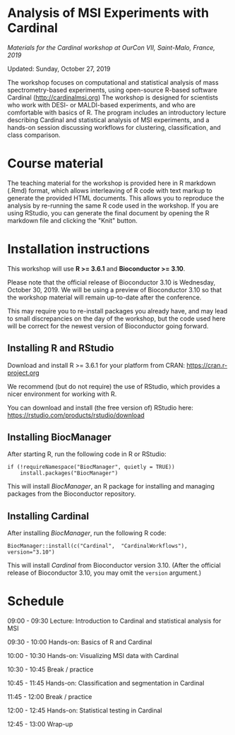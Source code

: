 # Analysis of MSI Experiments with Cardinal

*Materials for the Cardinal workshop at OurCon VII, Saint-Malo, France, 2019*

Updated: Sunday, October 27, 2019

The workshop focuses on computational and statistical analysis of mass spectrometry-based experiments, using open-source R-based software Cardinal (http://cardinalmsi.org) The workshop is designed for scientists who work with DESI- or MALDI-based experiments, and who are comfortable with basics of R. The program includes an introductory lecture describing Cardinal and statistical analysis of MSI experiments, and a hands-on session discussing workflows for clustering, classification, and class comparison.

# Course material

The teaching material for the workshop is provided here in R markdown (.Rmd) format, which allows interleaving of R code with text markup to generate the provided HTML documents. This allows you to reproduce the analysis by re-running the same R code used in the workshop. If you are using RStudio, you can generate the final document by opening the R markdown file and clicking the "Knit" button.

# Installation instructions

This workshop will use __R >= 3.6.1__ and __Bioconductor >= 3.10__.

Please note that the official release of Bioconductor 3.10 is Wednesday, October 30, 2019. We will be using a preview of Bioconductor 3.10 so that the workshop material will remain up-to-date after the conference.

This may require you to re-install packages you already have, and may lead to small discrepancies on the day of the workshop, but the code used here will be correct for the newest version of Bioconductor going forward.

## Installing R and RStudio

Download and install R >= 3.6.1 for your platform from CRAN: https://cran.r-project.org

We recommend (but do not require) the use of RStudio, which provides a nicer environment for working with R.

You can download and install (the free version of) RStudio here: https://rstudio.com/products/rstudio/download

## Installing BiocManager

After starting R, run the following code in R or RStudio:

```{r}
if (!requireNamespace("BiocManager", quietly = TRUE))
    install.packages("BiocManager")
```

This will install *BiocManager*, an R package for installing and managing packages from the Bioconductor repository.

## Installing Cardinal

After installing *BiocManager*, run the following R code:

```{r}
BiocManager::install(c("Cardinal",  "CardinalWorkflows"), version="3.10")
```

This will install *Cardinal* from Bioconductor version 3.10. (After the official release of Bioconductor 3.10, you may omit the `version` argument.)

# Schedule

09:00 - 09:30 Lecture: Introduction to Cardinal and statistical analysis for MSI

09:30 - 10:00 Hands-on: Basics of R and Cardinal

10:00 - 10:30 Hands-on: Visualizing MSI data with Cardinal

10:30 - 10:45 Break / practice

10:45 - 11:45 Hands-on: Classification and segmentation in Cardinal

11:45 - 12:00 Break / practice

12:00 - 12:45 Hands-on: Statistical testing in Cardinal

12:45 - 13:00 Wrap-up


